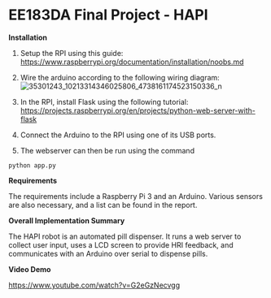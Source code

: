 # EE183DA Final Project - HAPI

**Installation**
1. Setup the RPI using this guide:
https://www.raspberrypi.org/documentation/installation/noobs.md

2. Wire the arduino according to the following wiring diagram:
![35301243_10213314346025806_4738161174523150336_n](https://user-images.githubusercontent.com/36172219/41448674-db14ad48-7010-11e8-9fd0-df1015b95ac9.png)

3. In the RPI, install Flask using the following tutorial:
https://projects.raspberrypi.org/en/projects/python-web-server-with-flask

4. Connect the Arduino to the RPI using one of its USB ports.

5. The webserver can then be run using the command
```
python app.py
```

**Requirements**

The requirements include a Raspberry Pi 3 and an Arduino. Various sensors are also necessary, and a list can be found in the report.

**Overall Implementation Summary**

The HAPI robot is an automated pill dispenser. It runs a web server to collect user input, uses a LCD screen to provide HRI feedback, and communicates with an Arduino over serial to dispense pills.

**Video Demo**

https://www.youtube.com/watch?v=G2eGzNecvgg
